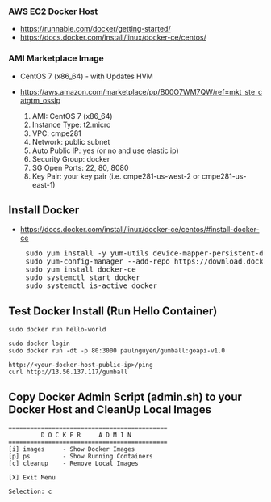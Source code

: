 

### AWS EC2 Docker Host

* https://runnable.com/docker/getting-started/
* https://docs.docker.com/install/linux/docker-ce/centos/

### AMI Marketplace Image

* CentOS 7 (x86_64) - with Updates HVM
* https://aws.amazon.com/marketplace/pp/B00O7WM7QW/ref=mkt_ste_catgtm_osslp

	1. AMI:            	CentOS 7 (x86_64)
	2. Instance Type:   t2.micro
	3. VPC:             cmpe281
	4. Network:         public subnet
	5. Auto Public IP:  yes (or no and use elastic ip)
	6. Security Group:  docker 
	7. SG Open Ports:   22, 80, 8080
	8. Key Pair:        your key pair (i.e. cmpe281-us-west-2 or cmpe281-us-east-1)


## Install Docker

* https://docs.docker.com/install/linux/docker-ce/centos/#install-docker-ce

<pre>
	sudo yum install -y yum-utils device-mapper-persistent-data lvm2
	sudo yum-config-manager --add-repo https://download.docker.com/linux/centos/docker-ce.repo
	sudo yum install docker-ce
	sudo systemctl start docker
	sudo systemctl is-active docker
</pre>

## Test Docker Install (Run Hello Container)

	sudo docker run hello-world

	sudo docker login
	sudo docker run -dt -p 80:3000 paulnguyen/gumball:goapi-v1.0

	http://<your-docker-host-public-ip>/ping
	curl http://13.56.137.117/gumball

## Copy Docker Admin Script (admin.sh) to your Docker Host and CleanUp Local Images

```
============================================
         D O C K E R     A D M I N          
============================================
[i] images     - Show Docker Images         
[p] ps         - Show Running Containers    
[c] cleanup    - Remove Local Images        
 
[X] Exit Menu                               
 
Selection: c
```


